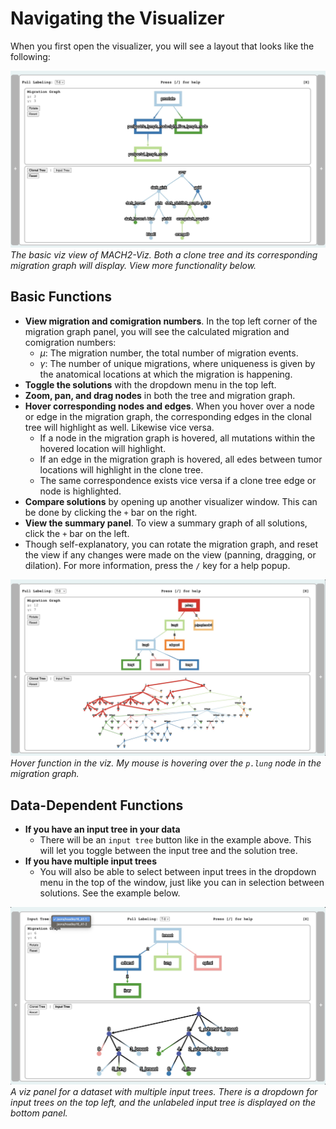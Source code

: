 # Navigating the Visualizer

When you first open the visualizer, you will see a layout that looks like the following:

![viz](../figures/first-viz.jpeg)
*The basic viz view of MACH2-Viz. Both a clone tree and its corresponding migration graph will display. View more functionality below.*

## Basic Functions

- **View migration and comigration numbers**. In the top left corner of the migration graph panel, you will see the calculated migration and comigration numbers:
  - $\mu$: The migration number, the total number of migration events.
  - $\gamma$: The number of unique migrations, where uniqueness is given by the anatomical locations at which the migration is happening.
- **Toggle the solutions** with the dropdown menu in the top left.
- **Zoom, pan, and drag nodes** in both the tree and migration graph.
- **Hover corresponding nodes and edges**. When you hover over a node or edge in the migration graph, the corresponding edges in the clonal tree will highlight as well. Likewise vice versa.
  - If a node in the migration graph is hovered, all mutations within the hovered location will highlight.
  - If an edge in the migration graph is hovered, all edes between tumor locations will highlight in the clone tree.
  - The same correspondence exists vice versa if a clone tree edge or node is highlighted.
- **Compare solutions** by opening up another visualizer window. This can be done by clicking the `+` bar on the right.
- **View the summary panel**. To view a summary graph of all solutions, click the `+` bar on the left.
- Though self-explanatory, you can rotate the migration graph, and reset the view if any changes were made on the view (panning, dragging, or dilation). For more information, press the `/` key for a help popup.

![hover-viz](../figures/hover-viz.jpeg)
*Hover function in the viz. My mouse is hovering over the `p.lung` node in the migration graph.*

## Data-Dependent Functions

- **If you have an input tree in your data**
  - There will be an `input tree` button like in the example above. This will let you toggle between the input tree and the solution tree.
- **If you have multiple input trees**
  - You will also be able to select between input trees in the dropdown menu in the top of the window, just like you can in selection between solutions. See the example below.

![multi-input](../figures/multi-input.jpeg)
*A viz panel for a dataset with multiple input trees. There is a dropdown for input trees on the top  left, and the unlabeled input tree is displayed on the bottom panel.*
